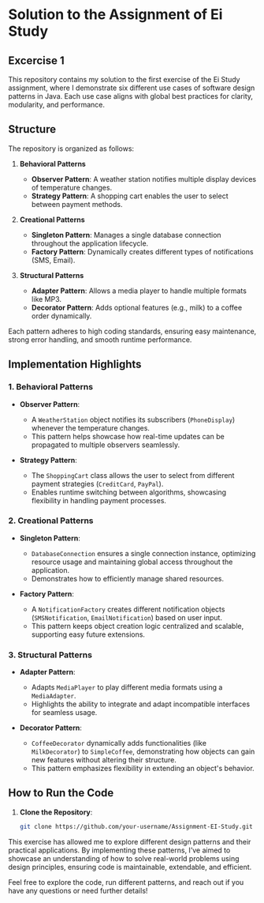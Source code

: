 # **Solution to the Assignment of Ei Study**

## **Excercise 1**
This repository contains my solution to the first exercise of the Ei Study assignment, where I demonstrate six different use cases of software design patterns in Java. Each use case aligns with global best practices for clarity, modularity, and performance.

## **Structure**
The repository is organized as follows:
1. **Behavioral Patterns**  
   - **Observer Pattern**: A weather station notifies multiple display devices of temperature changes.
   - **Strategy Pattern**: A shopping cart enables the user to select between payment methods.

2. **Creational Patterns**  
   - **Singleton Pattern**: Manages a single database connection throughout the application lifecycle.
   - **Factory Pattern**: Dynamically creates different types of notifications (SMS, Email).

3. **Structural Patterns**  
   - **Adapter Pattern**: Allows a media player to handle multiple formats like MP3.
   - **Decorator Pattern**: Adds optional features (e.g., milk) to a coffee order dynamically.

Each pattern adheres to high coding standards, ensuring easy maintenance, strong error handling, and smooth runtime performance.

## **Implementation Highlights**

### **1. Behavioral Patterns**
- **Observer Pattern**: 
  - A `WeatherStation` object notifies its subscribers (`PhoneDisplay`) whenever the temperature changes.
  - This pattern helps showcase how real-time updates can be propagated to multiple observers seamlessly.

- **Strategy Pattern**: 
  - The `ShoppingCart` class allows the user to select from different payment strategies (`CreditCard`, `PayPal`).
  - Enables runtime switching between algorithms, showcasing flexibility in handling payment processes.

### **2. Creational Patterns**
- **Singleton Pattern**:
  - `DatabaseConnection` ensures a single connection instance, optimizing resource usage and maintaining global access throughout the application.
  - Demonstrates how to efficiently manage shared resources.

- **Factory Pattern**:
  - A `NotificationFactory` creates different notification objects (`SMSNotification`, `EmailNotification`) based on user input.
  - This pattern keeps object creation logic centralized and scalable, supporting easy future extensions.

### **3. Structural Patterns**
- **Adapter Pattern**:
  - Adapts `MediaPlayer` to play different media formats using a `MediaAdapter`.
  - Highlights the ability to integrate and adapt incompatible interfaces for seamless usage.

- **Decorator Pattern**:
  - `CoffeeDecorator` dynamically adds functionalities (like `MilkDecorator`) to `SimpleCoffee`, demonstrating how objects can gain new features without altering their structure.
  - This pattern emphasizes flexibility in extending an object's behavior.

## **How to Run the Code**
1. **Clone the Repository**:
   ```bash
   git clone https://github.com/your-username/Assignment-EI-Study.git

This exercise has allowed me to explore different design patterns and their practical applications. By implementing these patterns, I’ve aimed to showcase an understanding of how to solve real-world problems using design principles, ensuring code is maintainable, extendable, and efficient.

Feel free to explore the code, run different patterns, and reach out if you have any questions or need further details!

